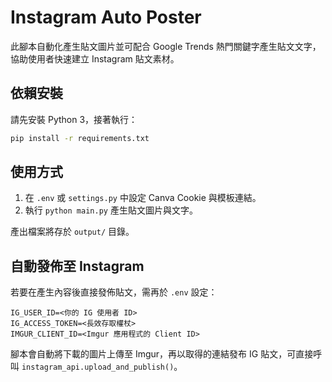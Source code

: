 # Instagram Auto Poster

此腳本自動化產生貼文圖片並可配合 Google Trends 熱門關鍵字產生貼文文字，協助使用者快速建立 Instagram 貼文素材。

## 依賴安裝

請先安裝 Python 3，接著執行：

```bash
pip install -r requirements.txt
```

## 使用方式

1. 在 `.env` 或 `settings.py` 中設定 Canva Cookie 與模板連結。
2. 執行 `python main.py` 產生貼文圖片與文字。

產出檔案將存於 `output/` 目錄。

## 自動發佈至 Instagram

若要在產生內容後直接發佈貼文，需再於 `.env` 設定：

```
IG_USER_ID=<你的 IG 使用者 ID>
IG_ACCESS_TOKEN=<長效存取權杖>
IMGUR_CLIENT_ID=<Imgur 應用程式的 Client ID>
```

腳本會自動將下載的圖片上傳至 Imgur，再以取得的連結發布 IG 貼文，可直接呼叫 `instagram_api.upload_and_publish()`。
